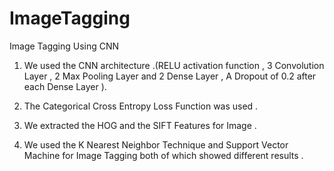 # ImageTagging
Image Tagging Using CNN

1) We used the CNN architecture .(RELU activation function , 3 Convolution Layer , 2 Max Pooling Layer and 2 Dense Layer , A Dropout of 0.2 after each Dense Layer ).

2) The Categorical Cross Entropy Loss Function was used .

3) We extracted the HOG and the SIFT Features for Image .

4) We used the K Nearest Neighbor Technique and Support Vector Machine for Image Tagging both of which showed different results .



